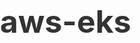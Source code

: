 # aws-eks

<!DOCTYPE html><html><head><meta http-equiv="Content-Type" content="text/html; charset=utf-8"><title>Deployment Of PHP Website On the Top Of AWS EKS Along with Prometheus And Grafana</title><style>
      * {
        font-family: Georgia, Cambria, "Times New Roman", Times, serif;
      }
      html, body {
        margin: 0;
        padding: 0;
      }
      h1 {
        font-size: 50px;
        margin-bottom: 17px;
        color: #333;
      }
      h2 {
        font-size: 24px;
        line-height: 1.6;
        margin: 30px 0 0 0;
        margin-bottom: 18px;
        margin-top: 33px;
        color: #333;
      }
      h3 {
        font-size: 30px;
        margin: 10px 0 20px 0;
        color: #333;
      }
      header {
        width: 640px;
        margin: auto;
      }
      section {
        width: 640px;
        margin: auto;
      }
      section p {
        margin-bottom: 27px;
        font-size: 20px;
        line-height: 1.6;
        color: #333;
      }
      section img {
        max-width: 640px;
      }
      footer {
        padding: 0 20px;
        margin: 50px 0;
        text-align: center;
        font-size: 12px;
      }
      .aspectRatioPlaceholder {
        max-width: auto !important;
        max-height: auto !important;
      }
      .aspectRatioPlaceholder-fill {
        padding-bottom: 0 !important;
      }
      header,
      section[data-field=subtitle],
      section[data-field=description] {
        display: none;
      }
      </style></head><body><article class="h-entry">
<header>
<h1 class="p-name">Deployment Of PHP Website On the Top Of AWS EKS Along with Prometheus And Grafana</h1>
</header>
<section data-field="subtitle" class="p-summary">
eksctl
</section>
<section data-field="body" class="e-content">
<section name="dd73" class="section section--body section--first section--last"><div class="section-divider"><hr class="section-divider"></div><div class="section-content"><div class="section-inner sectionLayout--insetColumn"><h3 name="9760" id="9760" class="graf graf--h3 graf--leading graf--title">Deployment Of PHP Website On the Top Of AWS EKS Along with Prometheus And Grafana</h3><figure name="5484" id="5484" class="graf graf--figure graf-after--h3"><div class="aspectRatioPlaceholder is-locked" style="max-width: 700px; max-height: 371px;"><div class="aspectRatioPlaceholder-fill" style="padding-bottom: 53%;"></div><img class="graf-image" data-image-id="1*0EkxaCS4hXs-VZFMySTMMw.png" data-width="6719" data-height="3560" data-is-featured="true" src="https://cdn-images-1.medium.com/max/800/1*0EkxaCS4hXs-VZFMySTMMw.png"></div></figure><h3 name="d4eb" id="d4eb" class="graf graf--h3 graf-after--figure">Introduction</h3><p name="2c51" id="2c51" class="graf graf--p graf--hasDropCapModel graf--hasDropCap graf-after--h3"><span class="graf-dropCap">A</span><em class="markup--em markup--p-em">mazon Elastic Kubernetes Service (Amazon EKS) is a managed service that makes it easy for you to run Kubernetes on AWS without needing to stand up or maintain your own Kubernetes control plane. Kubernetes is an open-source system for automating the deployment, scaling, and management of containerized applications.</em></p><p name="97f9" id="97f9" class="graf graf--p graf-after--p"><em class="markup--em markup--p-em">Amazon EKS runs Kubernetes control plane instances across multiple Availability Zones to ensure high availability. Amazon EKS automatically detects and replaces unhealthy control plane instances, and it provides automated version upgrades and patching for them.</em></p><p name="b0ee" id="b0ee" class="graf graf--p graf-after--p"><em class="markup--em markup--p-em">Amazon EKS is also integrated with many AWS services to provide scalability and security for your applications, including the following:</em></p><ul class="postList"><li name="dd52" id="dd52" class="graf graf--li graf-after--p"><strong class="markup--strong markup--li-strong"><em class="markup--em markup--li-em">Amazon ECR for container images</em></strong></li><li name="d059" id="d059" class="graf graf--li graf-after--li"><strong class="markup--strong markup--li-strong"><em class="markup--em markup--li-em">Elastic Load Balancing for load distribution</em></strong></li><li name="8de9" id="8de9" class="graf graf--li graf-after--li"><strong class="markup--strong markup--li-strong"><em class="markup--em markup--li-em">IAM for authentication</em></strong></li><li name="8cc0" id="8cc0" class="graf graf--li graf-after--li"><strong class="markup--strong markup--li-strong"><em class="markup--em markup--li-em">Amazon VPC for isolation</em></strong></li></ul><p name="23fe" id="23fe" class="graf graf--p graf-after--li"><em class="markup--em markup--p-em">Amazon EKS runs up-to-date versions of the open-source Kubernetes software, so you can use all the existing plugins and tooling from the Kubernetes community. Applications running on Amazon EKS are fully compatible with applications running on any standard Kubernetes environment, whether running in on-premises data centers or public clouds. This means that you can easily migrate any standard Kubernetes application to Amazon EKS without any code modification required.</em></p><h3 name="46fb" id="46fb" class="graf graf--h3 graf-after--p">Benefits</h3><ul class="postList"><li name="261b" id="261b" class="graf graf--li graf-after--h3"><strong class="markup--strong markup--li-strong">High Availability</strong></li><li name="f76b" id="f76b" class="graf graf--li graf-after--li"><strong class="markup--strong markup--li-strong">Serverless Option</strong></li><li name="f78d" id="f78d" class="graf graf--li graf-after--li"><strong class="markup--strong markup--li-strong">secure</strong></li><li name="dea0" id="dea0" class="graf graf--li graf-after--li"><strong class="markup--strong markup--li-strong">Built with community</strong></li></ul><h3 name="d768" id="d768" class="graf graf--h3 graf-after--li">How it works</h3><figure name="ab27" id="ab27" class="graf graf--figure graf-after--h3"><div class="aspectRatioPlaceholder is-locked" style="max-width: 700px; max-height: 365px;"><div class="aspectRatioPlaceholder-fill" style="padding-bottom: 52.2%;"></div><img class="graf-image" data-image-id="1*CKMOdVjiBdIWJUEvdjaIOg.png" data-width="2892" data-height="1510" src="https://cdn-images-1.medium.com/max/800/1*CKMOdVjiBdIWJUEvdjaIOg.png"></div></figure><h4 name="1062" id="1062" class="graf graf--h4 graf-after--figure">Companies adopting Amazon EKS</h4><figure name="5ae0" id="5ae0" class="graf graf--figure graf-after--h4"><div class="aspectRatioPlaceholder is-locked" style="max-width: 700px; max-height: 371px;"><div class="aspectRatioPlaceholder-fill" style="padding-bottom: 53%;"></div><img class="graf-image" data-image-id="1*nACtPiUsYFxmE3Ktixuv9g.png" data-width="2858" data-height="1514" src="https://cdn-images-1.medium.com/max/800/1*nACtPiUsYFxmE3Ktixuv9g.png"></div></figure><h3 name="dd97" id="dd97" class="graf graf--h3 graf-after--figure">Prerequisites</h3><ul class="postList"><li name="0963" id="0963" class="graf graf--li graf-after--h3"><em class="markup--em markup--li-em">Installing AWS CLI -The AWS Command Line Interface (CLI) is a unified tool to manage your AWS services. With just one tool to download and configure, you can control multiple AWS services from the command line and automate them through scripts.</em></li><li name="5ff7" id="5ff7" class="graf graf--li graf-after--li"><em class="markup--em markup--li-em">Kubernetes uses a command-line utility called kubectl for communicating with the cluster API server. The kubectl binary is available in many operating system package managers, and this option is often much easier than a manual download and install process.</em></li><li name="fd68" id="fd68" class="graf graf--li graf-after--li"><code class="markup--code markup--li-code"><strong class="markup--strong markup--li-strong"><em class="markup--em markup--li-em">eksctl</em></strong></code><em class="markup--em markup--li-em"> is a simple CLI tool for creating clusters on EKS - Amazon&#39;s new managed Kubernetes service for EC2. It is written in Go, uses CloudFormation, was created by </em><a href="https://www.weave.works/" data-href="https://www.weave.works/" class="markup--anchor markup--li-anchor" rel="noopener nofollow noopener" target="_blank"><em class="markup--em markup--li-em">Weaveworks</em></a><em class="markup--em markup--li-em"> and it welcomes contributions from the community. Install using this git </em><a href="https://github.com/weaveworks/eksctl" data-href="https://github.com/weaveworks/eksctl" class="markup--anchor markup--li-anchor" rel="noopener nofollow noopener" target="_blank"><em class="markup--em markup--li-em">URL</em></a><em class="markup--em markup--li-em">.</em></li><li name="11c9" id="11c9" class="graf graf--li graf-after--li"><em class="markup--em markup--li-em">AWS CLI must be configured with you IAM or ROOT user and it also has the power to use the Roles service in AWS, for this, I suggest you create an IAM user with administrative access.</em></li></ul><h3 name="733a" id="733a" class="graf graf--h3 graf-after--li">Weaveworks</h3><div name="2a47" id="2a47" class="graf graf--mixtapeEmbed graf-after--h3"><a href="https://www.weave.works/" data-href="https://www.weave.works/" class="markup--anchor markup--mixtapeEmbed-anchor" title="https://www.weave.works/"><strong class="markup--strong markup--mixtapeEmbed-strong">Weave Cloud</strong><br><em class="markup--em markup--mixtapeEmbed-em">Weaveworks has been working with enterprises of all shapes and sizes to implement their Kubernetes platforms, across…</em>www.weave.works</a><a href="https://www.weave.works/" class="js-mixtapeImage mixtapeImage u-ignoreBlock" data-media-id="fe2c6972fcebba0d761fd881b0a3a01e" data-thumbnail-img-id="0*0wI9btPOvswr_UiT" style="background-image: url(https://cdn-images-1.medium.com/fit/c/160/160/0*0wI9btPOvswr_UiT);"></a></div><div name="e34e" id="e34e" class="graf graf--mixtapeEmbed graf-after--mixtapeEmbed"><a href="https://github.com/weaveworks/eksctl" data-href="https://github.com/weaveworks/eksctl" class="markup--anchor markup--mixtapeEmbed-anchor" title="https://github.com/weaveworks/eksctl"><strong class="markup--strong markup--mixtapeEmbed-strong">weaveworks/eksctl</strong><br><em class="markup--em markup--mixtapeEmbed-em">eksctl is a simple CLI tool for creating clusters on EKS — Amazon’s new managed Kubernetes service for EC2. It is…</em>github.com</a><a href="https://github.com/weaveworks/eksctl" class="js-mixtapeImage mixtapeImage u-ignoreBlock" data-media-id="7adc0d182d31af243aae1e087a6d1d0f" data-thumbnail-img-id="0*Z5-E3cVOzx2n-d_4" style="background-image: url(https://cdn-images-1.medium.com/fit/c/160/160/0*Z5-E3cVOzx2n-d_4);"></a></div><h3 name="6c2b" id="6c2b" class="graf graf--h3 graf-after--mixtapeEmbed">Create an IAM</h3><p name="89bf" id="89bf" class="graf graf--p graf-after--h3"><em class="markup--em markup--p-em">Add permissions </em><strong class="markup--strong markup--p-strong"><em class="markup--em markup--p-em">AdministratorAccess</em></strong></p><figure name="5d84" id="5d84" class="graf graf--figure graf-after--p"><div class="aspectRatioPlaceholder is-locked" style="max-width: 700px; max-height: 456px;"><div class="aspectRatioPlaceholder-fill" style="padding-bottom: 65.10000000000001%;"></div><img class="graf-image" data-image-id="1*7IYnombxzhOK3h5PJ5OIOg.png" data-width="2872" data-height="1870" src="https://cdn-images-1.medium.com/max/800/1*7IYnombxzhOK3h5PJ5OIOg.png"></div></figure><h3 name="dc2b" id="dc2b" class="graf graf--h3 graf-after--figure">Cluster Creation</h3><p name="e910" id="e910" class="graf graf--p graf-after--h3"><em class="markup--em markup--p-em">Create a cluster just with one command and cluster can be created either by YAML file or by using CLI. Now, we will be doing using the YAML file and the requirements for creating a cluster you can put it in YAML file</em></p><figure name="5316" id="5316" class="graf graf--figure graf-after--p"><div class="aspectRatioPlaceholder is-locked" style="max-width: 700px; max-height: 505px;"><div class="aspectRatioPlaceholder-fill" style="padding-bottom: 72.2%;"></div><img class="graf-image" data-image-id="1*wP8fJv5A6xZjzgrblkTesw.png" data-width="1360" data-height="982" src="https://cdn-images-1.medium.com/max/800/1*wP8fJv5A6xZjzgrblkTesw.png"></div></figure><pre name="8d05" id="8d05" class="graf graf--pre graf-after--figure"><strong class="markup--strong markup--pre-strong">apiVersion: eksctl.io/v1alpha5<br>kind: ClusterConfigmetadata:<br>  name: ekscluster<br>  region: ap-south-1nodeGroups:<br>   - name: ng1<br>     desiredCapacity: 4<br>     instanceType: t2.micro<br>     ssh:<br>        publicKeyName:  ekskey</strong></pre><p name="95c1" id="95c1" class="graf graf--p graf-after--pre"><em class="markup--em markup--p-em">After creating this file we have to use a single command which will create entire Kubernetes setup.</em></p><pre name="2c91" id="2c91" class="graf graf--pre graf-after--p"><strong class="markup--strong markup--pre-strong">eksctl create cluster -f cluster.yml</strong></pre><figure name="61f0" id="61f0" class="graf graf--figure graf-after--pre"><div class="aspectRatioPlaceholder is-locked" style="max-width: 700px; max-height: 461px;"><div class="aspectRatioPlaceholder-fill" style="padding-bottom: 65.9%;"></div><img class="graf-image" data-image-id="1*aYpDU9iXVNbT7e45Oer47w.png" data-width="2128" data-height="1402" src="https://cdn-images-1.medium.com/max/800/1*aYpDU9iXVNbT7e45Oer47w.png"></div></figure><figure name="0f65" id="0f65" class="graf graf--figure graf-after--figure"><div class="aspectRatioPlaceholder is-locked" style="max-width: 700px; max-height: 456px;"><div class="aspectRatioPlaceholder-fill" style="padding-bottom: 65.10000000000001%;"></div><img class="graf-image" data-image-id="1*iUebbEr-tdciVwT164A-8Q.png" data-width="2872" data-height="1870" src="https://cdn-images-1.medium.com/max/800/1*iUebbEr-tdciVwT164A-8Q.png"></div><figcaption class="imageCaption">EKS&gt;clusters</figcaption></figure><figure name="19a2" id="19a2" class="graf graf--figure graf-after--figure"><div class="aspectRatioPlaceholder is-locked" style="max-width: 700px; max-height: 456px;"><div class="aspectRatioPlaceholder-fill" style="padding-bottom: 65.10000000000001%;"></div><img class="graf-image" data-image-id="1*OSPw5ZtSsO1zNVUdYV4NNA.png" data-width="2872" data-height="1870" src="https://cdn-images-1.medium.com/max/800/1*OSPw5ZtSsO1zNVUdYV4NNA.png"></div><figcaption class="imageCaption">cluster configuration</figcaption></figure><figure name="3a58" id="3a58" class="graf graf--figure graf-after--figure"><div class="aspectRatioPlaceholder is-locked" style="max-width: 700px; max-height: 456px;"><div class="aspectRatioPlaceholder-fill" style="padding-bottom: 65.10000000000001%;"></div><img class="graf-image" data-image-id="1*wBIQ_uPpFkMCXnq0vXx64w.png" data-width="2872" data-height="1870" src="https://cdn-images-1.medium.com/max/800/1*wBIQ_uPpFkMCXnq0vXx64w.png"></div><figcaption class="imageCaption">EC2 instance</figcaption></figure><pre name="af66" id="af66" class="graf graf--pre graf-after--figure"><strong class="markup--strong markup--pre-strong">eksctl get cluster</strong></pre><pre name="cc45" id="cc45" class="graf graf--pre graf-after--pre"><strong class="markup--strong markup--pre-strong">aws eks update-kubeconfig --name &lt;cluster name&gt;</strong></pre><pre name="b6a0" id="b6a0" class="graf graf--pre graf-after--pre"><strong class="markup--strong markup--pre-strong">kubectl get nodes</strong></pre><figure name="ff49" id="ff49" class="graf graf--figure graf-after--pre"><div class="aspectRatioPlaceholder is-locked" style="max-width: 700px; max-height: 256px;"><div class="aspectRatioPlaceholder-fill" style="padding-bottom: 36.5%;"></div><img class="graf-image" data-image-id="1*On1JVta8sxsiGgr51LLLiA.png" data-width="1768" data-height="646" src="https://cdn-images-1.medium.com/max/800/1*On1JVta8sxsiGgr51LLLiA.png"></div></figure><h3 name="0137" id="0137" class="graf graf--h3 graf-after--figure">Creating a PHP website using MYSQL Database</h3><p name="926c" id="926c" class="graf graf--p graf-after--h3"><em class="markup--em markup--p-em">Kubectl supports the management of Kubernetes objects using a kustomization file. You can create a Secret by generators in kustomization.yaml.</em></p><figure name="bc57" id="bc57" class="graf graf--figure graf-after--p"><div class="aspectRatioPlaceholder is-locked" style="max-width: 700px; max-height: 439px;"><div class="aspectRatioPlaceholder-fill" style="padding-bottom: 62.7%;"></div><img class="graf-image" data-image-id="1*0N8Vm2EHpSAXz73_V3jSHQ.png" data-width="1234" data-height="774" src="https://cdn-images-1.medium.com/max/800/1*0N8Vm2EHpSAXz73_V3jSHQ.png"></div></figure><pre name="402d" id="402d" class="graf graf--pre graf-after--figure"><strong class="markup--strong markup--pre-strong">apiVersion: kustomize.config.k8s.io/v1beta1<br>kind: Kustomization<br>secretGenerator:<br>  - name: mysql-pass<br>    literals:<br>        - password=redhat<br>resources:<br>  - mysql-deployment.yaml<br>  - wordpress-deployment.yaml</strong></pre><h3 name="e161" id="e161" class="graf graf--h3 graf-after--pre">Manifest for SQL-deployment</h3><p name="4127" id="4127" class="graf graf--p graf-after--h3"><em class="markup--em markup--p-em">the manifest describes a single-instance MySQL Deployment. The MySQL container mounts the PersistentVolume at /var/lib/mysql. The MYSQL_ROOT_PASSWORD environment variable sets the database password from the Secret.</em></p><figure name="7454" id="7454" class="graf graf--figure graf-after--p"><div class="aspectRatioPlaceholder is-locked" style="max-width: 700px; max-height: 1445px;"><div class="aspectRatioPlaceholder-fill" style="padding-bottom: 206.4%;"></div><img class="graf-image" data-image-id="1*z_3VtV4IpDcC3ZRuWYY4MA.png" data-width="904" data-height="1866" src="https://cdn-images-1.medium.com/max/800/1*z_3VtV4IpDcC3ZRuWYY4MA.png"></div></figure><pre name="38bf" id="38bf" class="graf graf--pre graf-after--figure"><strong class="markup--strong markup--pre-strong">apiVersion: v1<br>kind: Service<br>metadata:<br>  name: wordpress-mysql<br>  labels:<br>    app: wordpress<br>spec:<br>  ports:<br>    - port: 3306<br>  selector:<br>    app: wordpress<br>    tier: mysql<br>  clusterIP: None<br>---<br>apiVersion: v1<br>kind: PersistentVolumeClaim<br>metadata:<br>  name: mysql-pv-claim<br>  labels:<br>    app: wordpress<br>spec:<br>  accessModes:<br>    - ReadWriteOnce<br>  resources:<br>    requests:<br>      storage: 5Gi<br>---<br>apiVersion: apps/v1<br>kind: Deployment<br>metadata:<br>  name: wordpress-mysql<br>  labels:<br>    app: wordpress<br>spec:<br>  selector:<br>    matchLabels:<br>      app: wordpress<br>      tier: mysql<br>  strategy:<br>    type: Recreate<br>  template:<br>    metadata:<br>      labels:<br>        app: wordpress<br>        tier: mysql<br>    spec:<br>      containers:<br>      - image: mysql:5.6<br>        name: mysql<br>        env:<br>        - name: MYSQL_ROOT_PASSWORD<br>          valueFrom:<br>            secretKeyRef:<br>              name: mysql-pass<br>              key: password<br>        ports:<br>        - containerPort: 3306<br>          name: mysql<br>        volumeMounts:<br>        - name: mysql-persistent-storage<br>          mountPath: /var/lib/mysql<br>      volumes:<br>      - name: mysql-persistent-storage<br>        persistentVolumeClaim:<br>          claimName: mysql-pv-claim</strong></pre><h3 name="74c5" id="74c5" class="graf graf--h3 graf-after--pre">Manifest for WordPress Deployment</h3><p name="98a8" id="98a8" class="graf graf--p graf-after--h3"><em class="markup--em markup--p-em">the manifest describes a single-instance WordPress Deployment. The WordPress container mounts the PersistentVolume at /var/www/html for website data files. The WORDPRESS_DB_HOST environment variable sets the name of the MySQL Service defined above, and WordPress will access the database by Service. The WORDPRESS_DB_PASSWORD environment variable sets the database password from the Secret kustomize generated.</em></p><figure name="d453" id="d453" class="graf graf--figure graf-after--p"><div class="aspectRatioPlaceholder is-locked" style="max-width: 700px; max-height: 1445px;"><div class="aspectRatioPlaceholder-fill" style="padding-bottom: 206.4%;"></div><img class="graf-image" data-image-id="1*7Q24VPsKYjZ0N0QglxYV7w.png" data-width="904" data-height="1866" src="https://cdn-images-1.medium.com/max/800/1*7Q24VPsKYjZ0N0QglxYV7w.png"></div></figure><pre name="c090" id="c090" class="graf graf--pre graf-after--figure"><strong class="markup--strong markup--pre-strong"><em class="markup--em markup--pre-em">apiVersion: v1</em><br>kind: Service<br>metadata:<br>  name: wordpress<br>  labels:<br>    app: wordpress<br>spec:<br>  ports:<br>    - port: 80<br>  selector:<br>    app: wordpress<br>    tier: frontend<br>  type: LoadBalancer<br>---<br>apiVersion: v1<br>kind: PersistentVolumeClaim<br>metadata:<br>  name: wp-pv-claim<br>  labels:<br>    app: wordpress<br>spec:<br>  accessModes:<br>    - ReadWriteOnce<br>  resources:<br>    requests:<br>      storage: 5Gi<br>---<br>apiVersion: apps/v1<br>kind: Deployment<br>metadata:<br>  name: wordpress<br>  labels:<br>    app: wordpress<br>spec:<br>  selector:<br>    matchLabels:<br>      app: wordpress<br>      tier: frontend<br>  strategy:<br>    type: Recreate<br>  template:<br>    metadata:<br>      labels:<br>        app: wordpress<br>        tier: frontend<br>    spec:<br>      containers:<br>      - image: wordpress:4.8-apache<br>        name: wordpress<br>        env:<br>        - name: WORDPRESS_DB_HOST<br>          value: wordpress-mysql<br>        - name: WORDPRESS_DB_PASSWORD<br>          valueFrom:<br>            secretKeyRef:<br>              name: mysql-pass<br>              key: password<br>        ports:<br>        - containerPort: 80<br>          name: wordpress<br>        volumeMounts:<br>        - name: wordpress-persistent-storage<br>          mountPath: /var/www/html<br>      volumes:<br>      - name: wordpress-persistent-storage<br>        persistentVolumeClaim:<br>          claimName: wp-pv-claim</strong></pre><p name="7da4" id="7da4" class="graf graf--p graf-after--pre"><em class="markup--em markup--p-em">All this environment can be set up just by using a single command</em></p><pre name="1e3f" id="1e3f" class="graf graf--pre graf-after--p"><strong class="markup--strong markup--pre-strong">kubectl create -k .</strong></pre><figure name="8722" id="8722" class="graf graf--figure graf-after--pre"><div class="aspectRatioPlaceholder is-locked" style="max-width: 700px; max-height: 287px;"><div class="aspectRatioPlaceholder-fill" style="padding-bottom: 41%;"></div><img class="graf-image" data-image-id="1*ISaR40gywD4CSuYPaVqoXQ.png" data-width="1576" data-height="646" src="https://cdn-images-1.medium.com/max/800/1*ISaR40gywD4CSuYPaVqoXQ.png"></div></figure><pre name="905f" id="905f" class="graf graf--pre graf-after--figure"><strong class="markup--strong markup--pre-strong">kubectl get all</strong></pre><figure name="6a99" id="6a99" class="graf graf--figure graf-after--pre"><div class="aspectRatioPlaceholder is-locked" style="max-width: 700px; max-height: 271px;"><div class="aspectRatioPlaceholder-fill" style="padding-bottom: 38.7%;"></div><img class="graf-image" data-image-id="1*jVL-1Mjx3tkf46lt-S-nXw.png" data-width="2176" data-height="842" src="https://cdn-images-1.medium.com/max/800/1*jVL-1Mjx3tkf46lt-S-nXw.png"></div><figcaption class="imageCaption">copy load balance URL and open in browser</figcaption></figure><pre name="0123" id="0123" class="graf graf--pre graf-after--figure"><strong class="markup--strong markup--pre-strong">kubectl get pv</strong></pre><figure name="795d" id="795d" class="graf graf--figure graf-after--pre"><div class="aspectRatioPlaceholder is-locked" style="max-width: 700px; max-height: 142px;"><div class="aspectRatioPlaceholder-fill" style="padding-bottom: 20.3%;"></div><img class="graf-image" data-image-id="1*wMgqSkVhjvG1wj8Vpu1hMQ.png" data-width="2080" data-height="422" src="https://cdn-images-1.medium.com/max/800/1*wMgqSkVhjvG1wj8Vpu1hMQ.png"></div></figure><pre name="5bc9" id="5bc9" class="graf graf--pre graf-after--figure"><strong class="markup--strong markup--pre-strong">kubectl get pvc</strong></pre><figure name="60ed" id="60ed" class="graf graf--figure graf-after--pre"><div class="aspectRatioPlaceholder is-locked" style="max-width: 700px; max-height: 142px;"><div class="aspectRatioPlaceholder-fill" style="padding-bottom: 20.3%;"></div><img class="graf-image" data-image-id="1*xvk8o_Ee-v1OCZZaU9DQBA.png" data-width="2080" data-height="422" src="https://cdn-images-1.medium.com/max/800/1*xvk8o_Ee-v1OCZZaU9DQBA.png"></div></figure><p name="b227" id="b227" class="graf graf--p graf-after--figure"><em class="markup--em markup--p-em">We use the LoadBalancer External IP to use this environment</em></p><figure name="c5a0" id="c5a0" class="graf graf--figure graf-after--p"><div class="aspectRatioPlaceholder is-locked" style="max-width: 700px; max-height: 456px;"><div class="aspectRatioPlaceholder-fill" style="padding-bottom: 65.10000000000001%;"></div><img class="graf-image" data-image-id="1*pIlO7nSwcqWwkXpQKJ0k4A.png" data-width="2872" data-height="1870" src="https://cdn-images-1.medium.com/max/800/1*pIlO7nSwcqWwkXpQKJ0k4A.png"></div><figcaption class="imageCaption">paste the load balance URL to open</figcaption></figure><figure name="d311" id="d311" class="graf graf--figure graf-after--figure"><div class="aspectRatioPlaceholder is-locked" style="max-width: 700px; max-height: 456px;"><div class="aspectRatioPlaceholder-fill" style="padding-bottom: 65.10000000000001%;"></div><img class="graf-image" data-image-id="1*0WhvARJtn-Q1T2XmwcFTow.png" data-width="2872" data-height="1870" src="https://cdn-images-1.medium.com/max/800/1*0WhvARJtn-Q1T2XmwcFTow.png"></div><figcaption class="imageCaption">install WordPress</figcaption></figure><figure name="9fa2" id="9fa2" class="graf graf--figure graf-after--figure"><div class="aspectRatioPlaceholder is-locked" style="max-width: 700px; max-height: 456px;"><div class="aspectRatioPlaceholder-fill" style="padding-bottom: 65.10000000000001%;"></div><img class="graf-image" data-image-id="1*G-s7ZeSeHC5cHdMemWhInw.png" data-width="2872" data-height="1870" src="https://cdn-images-1.medium.com/max/800/1*G-s7ZeSeHC5cHdMemWhInw.png"></div><figcaption class="imageCaption">login</figcaption></figure><figure name="454a" id="454a" class="graf graf--figure graf-after--figure"><div class="aspectRatioPlaceholder is-locked" style="max-width: 700px; max-height: 456px;"><div class="aspectRatioPlaceholder-fill" style="padding-bottom: 65.10000000000001%;"></div><img class="graf-image" data-image-id="1*2VCGQATckWTTM5ZKYFPTPg.png" data-width="2872" data-height="1870" src="https://cdn-images-1.medium.com/max/800/1*2VCGQATckWTTM5ZKYFPTPg.png"></div><figcaption class="imageCaption">Dashboard</figcaption></figure><figure name="960b" id="960b" class="graf graf--figure graf-after--figure"><div class="aspectRatioPlaceholder is-locked" style="max-width: 700px; max-height: 456px;"><div class="aspectRatioPlaceholder-fill" style="padding-bottom: 65.10000000000001%;"></div><img class="graf-image" data-image-id="1*CGHlohmX4Wvso1BH_voaXA.png" data-width="2872" data-height="1870" src="https://cdn-images-1.medium.com/max/800/1*CGHlohmX4Wvso1BH_voaXA.png"></div></figure><p name="5b25" id="5b25" class="graf graf--p graf-after--figure"><em class="markup--em markup--p-em">We just developed a fully managed PHP Website without any of our local environments, the nodes are in the AWS Cloud.</em></p><h3 name="41e4" id="41e4" class="graf graf--h3 graf-after--p">Helm</h3><p name="45f7" id="45f7" class="graf graf--p graf-after--h3"><em class="markup--em markup--p-em">Helm is a tool for managing Charts. Charts are packages of pre-configured Kubernetes resources.</em></p><div name="07ce" id="07ce" class="graf graf--mixtapeEmbed graf-after--p"><a href="https://hub.helm.sh/" data-href="https://hub.helm.sh/" class="markup--anchor markup--mixtapeEmbed-anchor" title="https://hub.helm.sh/"><strong class="markup--strong markup--mixtapeEmbed-strong">Helm Hub</strong><br><em class="markup--em markup--mixtapeEmbed-em">Discover &amp; launch great Kubernetes-ready apps</em>hub.helm.sh</a><a href="https://hub.helm.sh/" class="js-mixtapeImage mixtapeImage mixtapeImage--empty u-ignoreBlock" data-media-id="172e219960a181201050b8e7b8f88350"></a></div><h3 name="28db" id="28db" class="graf graf--h3 graf-after--mixtapeEmbed">Uses of Helm</h3><ul class="postList"><li name="acbc" id="acbc" class="graf graf--li graf-after--h3"><strong class="markup--strong markup--li-strong">Find and use </strong><a href="https://hub.helm.sh/" data-href="https://hub.helm.sh/" class="markup--anchor markup--li-anchor" rel="noopener nofollow noopener" target="_blank"><strong class="markup--strong markup--li-strong">popular software packaged as Helm Charts</strong></a><strong class="markup--strong markup--li-strong"> to run in Kubernetes</strong></li><li name="83eb" id="83eb" class="graf graf--li graf-after--li"><strong class="markup--strong markup--li-strong">Share your own applications as Helm Charts</strong></li><li name="118c" id="118c" class="graf graf--li graf-after--li"><strong class="markup--strong markup--li-strong">Create reproducible builds of your Kubernetes applications</strong></li><li name="4c81" id="4c81" class="graf graf--li graf-after--li"><strong class="markup--strong markup--li-strong">Intelligently manage your Kubernetes manifest files</strong></li><li name="fc4f" id="fc4f" class="graf graf--li graf-after--li"><strong class="markup--strong markup--li-strong">Manage releases of Helm packages</strong></li></ul><p name="3ce6" id="3ce6" class="graf graf--p graf-after--li"><em class="markup--em markup--p-em">Simply, you can assume this as we have created our website environment. And somebody also wants to use this environment so the second person also has to do this same setup again and again. To reduce this task helm provides Kubernetes help. We can install the popular environment within a second because of the power of container and Kubernetes.</em></p><p name="593a" id="593a" class="graf graf--p graf-after--p"><em class="markup--em markup--p-em">So using the power of helm we are going to install two powerful environments one is Prometheus and the other one is Grafana. Prometheus is used to collect the metrics from the system and Grafana is a very popular Visualizing tool for Prometheus to see the system usage and many more things.</em></p><p name="5a1e" id="5a1e" class="graf graf--p graf-after--p"><strong class="markup--strong markup--p-strong"><em class="markup--em markup--p-em">Download and install Helm and Tiller</em></strong></p><pre name="8963" id="8963" class="graf graf--pre graf-after--p"><strong class="markup--strong markup--pre-strong">helm init</strong></pre><pre name="fdf3" id="fdf3" class="graf graf--pre graf-after--pre"><strong class="markup--strong markup--pre-strong">helm repo add stable </strong><a href="https://kubernetes-charts.storage.googleapis.com/" data-href="https://kubernetes-charts.storage.googleapis.com/" class="markup--anchor markup--pre-anchor" rel="noopener nofollow noopener noopener" target="_blank"><strong class="markup--strong markup--pre-strong">https://kubernetes-charts.storage.googleapis.com/</strong></a></pre><pre name="1f64" id="1f64" class="graf graf--pre graf-after--pre"><strong class="markup--strong markup--pre-strong">helm repo list</strong></pre><pre name="45c3" id="45c3" class="graf graf--pre graf-after--pre"><strong class="markup--strong markup--pre-strong">helm repo update</strong></pre><figure name="0db4" id="0db4" class="graf graf--figure graf-after--pre"><div class="aspectRatioPlaceholder is-locked" style="max-width: 700px; max-height: 212px;"><div class="aspectRatioPlaceholder-fill" style="padding-bottom: 30.3%;"></div><img class="graf-image" data-image-id="1*e-wfb8ZvbzMMquEk9wwGMg.png" data-width="1948" data-height="590" src="https://cdn-images-1.medium.com/max/800/1*e-wfb8ZvbzMMquEk9wwGMg.png"></div></figure><pre name="55c5" id="55c5" class="graf graf--pre graf-after--figure"><strong class="markup--strong markup--pre-strong">kubectl -n kube-system create serviceaccount tiller</strong></pre><pre name="c13e" id="c13e" class="graf graf--pre graf-after--pre"><strong class="markup--strong markup--pre-strong">kubectl create clusterrolebinding tiller --clusterrole cluster-admin --serviceaccount=kube-system:tiller</strong></pre><pre name="f89d" id="f89d" class="graf graf--pre graf-after--pre"><strong class="markup--strong markup--pre-strong">helm init --service-account tiller --upgrade</strong></pre><pre name="cec8" id="cec8" class="graf graf--pre graf-after--pre"><strong class="markup--strong markup--pre-strong">kubectl get pods --namespace kube-system</strong></pre><figure name="d144" id="d144" class="graf graf--figure graf-after--pre"><div class="aspectRatioPlaceholder is-locked" style="max-width: 700px; max-height: 306px;"><div class="aspectRatioPlaceholder-fill" style="padding-bottom: 43.7%;"></div><img class="graf-image" data-image-id="1*NIPyhy3m6EXHJFCVVxGqtQ.png" data-width="2248" data-height="982" src="https://cdn-images-1.medium.com/max/800/1*NIPyhy3m6EXHJFCVVxGqtQ.png"></div></figure><h3 name="fd6a" id="fd6a" class="graf graf--h3 graf-after--figure">Installation Of Prometheus Chart</h3><p name="43f4" id="43f4" class="graf graf--p graf-after--h3"><em class="markup--em markup--p-em">It will install the entire setup for the Prometheus environment</em></p><pre name="9e89" id="9e89" class="graf graf--pre graf-after--p"><strong class="markup--strong markup--pre-strong">kubectl create namespace prometheus</strong></pre><pre name="267a" id="267a" class="graf graf--pre graf-after--pre"><strong class="markup--strong markup--pre-strong">helm install stable/prometheus    --namespace prometheus    --set alertmanager.persistentVolume.storageClass=&quot;gp2&quot;    --set server.persistentVolume.storageClass=&quot;gp2&quot;</strong></pre><figure name="9ac6" id="9ac6" class="graf graf--figure graf-after--pre"><div class="aspectRatioPlaceholder is-locked" style="max-width: 700px; max-height: 481px;"><div class="aspectRatioPlaceholder-fill" style="padding-bottom: 68.7%;"></div><img class="graf-image" data-image-id="1*22DCQARnsd1luI8OqN_ObQ.png" data-width="2164" data-height="1486" src="https://cdn-images-1.medium.com/max/800/1*22DCQARnsd1luI8OqN_ObQ.png"></div></figure><pre name="4bac" id="4bac" class="graf graf--pre graf-after--figure"><strong class="markup--strong markup--pre-strong">kubectl get all -n prometheus</strong></pre><figure name="f423" id="f423" class="graf graf--figure graf-after--pre"><div class="aspectRatioPlaceholder is-locked" style="max-width: 700px; max-height: 381px;"><div class="aspectRatioPlaceholder-fill" style="padding-bottom: 54.400000000000006%;"></div><img class="graf-image" data-image-id="1*d52fLsUYkEvbb-79TeYrPQ.png" data-width="2164" data-height="1178" src="https://cdn-images-1.medium.com/max/800/1*d52fLsUYkEvbb-79TeYrPQ.png"></div></figure><pre name="3a64" id="3a64" class="graf graf--pre graf-after--figure"><strong class="markup--strong markup--pre-strong">kubectl -n prometheus  port-forward svc/service/prometheus-15943361830-server  8888:80</strong></pre><figure name="9c10" id="9c10" class="graf graf--figure graf-after--pre"><div class="aspectRatioPlaceholder is-locked" style="max-width: 700px; max-height: 182px;"><div class="aspectRatioPlaceholder-fill" style="padding-bottom: 26%;"></div><img class="graf-image" data-image-id="1*KNrJOp3reaXm2o_CYkJMSA.png" data-width="2164" data-height="562" src="https://cdn-images-1.medium.com/max/800/1*KNrJOp3reaXm2o_CYkJMSA.png"></div></figure><figure name="e44e" id="e44e" class="graf graf--figure graf-after--figure"><div class="aspectRatioPlaceholder is-locked" style="max-width: 700px; max-height: 456px;"><div class="aspectRatioPlaceholder-fill" style="padding-bottom: 65.10000000000001%;"></div><img class="graf-image" data-image-id="1*__Vecdic7kk62K4RpRspVQ.png" data-width="2872" data-height="1870" src="https://cdn-images-1.medium.com/max/800/1*__Vecdic7kk62K4RpRspVQ.png"></div></figure><h3 name="cdeb" id="cdeb" class="graf graf--h3 graf-after--figure">Installation Of Grafana Chart</h3><pre name="079d" id="079d" class="graf graf--pre graf-after--h3"><strong class="markup--strong markup--pre-strong">kubectl create namespace grafana</strong></pre><pre name="7d1e" id="7d1e" class="graf graf--pre graf-after--pre"><strong class="markup--strong markup--pre-strong">helm install stable/grafana  --namespace grafana     --set persistence.storageClassName=&quot;gp2&quot; --set adminPassword=MyPass --set service.type=LoadBalancer</strong></pre><figure name="eb8d" id="eb8d" class="graf graf--figure graf-after--pre"><div class="aspectRatioPlaceholder is-locked" style="max-width: 700px; max-height: 403px;"><div class="aspectRatioPlaceholder-fill" style="padding-bottom: 57.599999999999994%;"></div><img class="graf-image" data-image-id="1*VsFh_0dzw8hmm6aSStTp-Q.png" data-width="1948" data-height="1122" src="https://cdn-images-1.medium.com/max/800/1*VsFh_0dzw8hmm6aSStTp-Q.png"></div></figure><pre name="ffad" id="ffad" class="graf graf--pre graf-after--figure"><strong class="markup--strong markup--pre-strong">kubectl get all -n grafana</strong></pre><figure name="9b7e" id="9b7e" class="graf graf--figure graf-after--pre"><div class="aspectRatioPlaceholder is-locked" style="max-width: 700px; max-height: 207px;"><div class="aspectRatioPlaceholder-fill" style="padding-bottom: 29.5%;"></div><img class="graf-image" data-image-id="1*9Yyc1S3u4G5QKLmxkXjCSA.png" data-width="2188" data-height="646" src="https://cdn-images-1.medium.com/max/800/1*9Yyc1S3u4G5QKLmxkXjCSA.png"></div><figcaption class="imageCaption">copy the external IP</figcaption></figure><figure name="55ab" id="55ab" class="graf graf--figure graf-after--figure"><div class="aspectRatioPlaceholder is-locked" style="max-width: 700px; max-height: 456px;"><div class="aspectRatioPlaceholder-fill" style="padding-bottom: 65.10000000000001%;"></div><img class="graf-image" data-image-id="1*d-gRZRyi04eD6xPDdKiqKA.png" data-width="2872" data-height="1870" src="https://cdn-images-1.medium.com/max/800/1*d-gRZRyi04eD6xPDdKiqKA.png"></div><figcaption class="imageCaption">open with external IP</figcaption></figure><p name="347e" id="347e" class="graf graf--p graf-after--figure"><strong class="markup--strong markup--p-strong">Get your ‘admin’ user password by running:</strong></p><pre name="cbcd" id="cbcd" class="graf graf--pre graf-after--p"><strong class="markup--strong markup--pre-strong">kubectl get secret — namespace grafana grafana-1594403593 -o jsonpath=”{.data.admin-password}” | base64 — decode ; echo</strong></pre><figure name="2d1b" id="2d1b" class="graf graf--figure graf-after--pre"><div class="aspectRatioPlaceholder is-locked" style="max-width: 700px; max-height: 153px;"><div class="aspectRatioPlaceholder-fill" style="padding-bottom: 21.8%;"></div><img class="graf-image" data-image-id="1*HmoWBWT6TAjZMoSJvKsTFQ.png" data-width="2188" data-height="478" src="https://cdn-images-1.medium.com/max/800/1*HmoWBWT6TAjZMoSJvKsTFQ.png"></div><figcaption class="imageCaption">Password — MyPass</figcaption></figure><p name="6a20" id="6a20" class="graf graf--p graf-after--figure"><em class="markup--em markup--p-em">Login with the password from the above and the username: </em><strong class="markup--strong markup--p-strong"><em class="markup--em markup--p-em">admin</em></strong></p><figure name="c3b3" id="c3b3" class="graf graf--figure graf-after--p"><div class="aspectRatioPlaceholder is-locked" style="max-width: 700px; max-height: 456px;"><div class="aspectRatioPlaceholder-fill" style="padding-bottom: 65.10000000000001%;"></div><img class="graf-image" data-image-id="1*lPSKLvC5v-WwtX88Mu-1Hg.png" data-width="2872" data-height="1870" src="https://cdn-images-1.medium.com/max/800/1*lPSKLvC5v-WwtX88Mu-1Hg.png"></div><figcaption class="imageCaption">Dashboard</figcaption></figure><h3 name="a2b0" id="a2b0" class="graf graf--h3 graf-after--figure">Deleting Cluster</h3><pre name="1f1a" id="1f1a" class="graf graf--pre graf-after--h3"><strong class="markup--strong markup--pre-strong">eksctl delete cluster -f cluster.yml</strong></pre><p name="5bd9" id="5bd9" class="graf graf--p graf-after--pre">It will delete you entire setup you have created.</p><figure name="4acb" id="4acb" class="graf graf--figure graf-after--p"><div class="aspectRatioPlaceholder is-locked" style="max-width: 700px; max-height: 280px;"><div class="aspectRatioPlaceholder-fill" style="padding-bottom: 40%;"></div><img class="graf-image" data-image-id="1*VwnHO8-K3mBIxZP3eDhcnA.png" data-width="1684" data-height="674" src="https://cdn-images-1.medium.com/max/800/1*VwnHO8-K3mBIxZP3eDhcnA.png"></div></figure><h4 name="bb3f" id="bb3f" class="graf graf--h4 graf-after--figure">Github link for all the YAML files</h4><div name="7c38" id="7c38" class="graf graf--mixtapeEmbed graf-after--h4 graf--trailing"><a href="https://github.com/Pasupuleti-rajesh-babu/aws-eks" data-href="https://github.com/Pasupuleti-rajesh-babu/aws-eks" class="markup--anchor markup--mixtapeEmbed-anchor" title="https://github.com/Pasupuleti-rajesh-babu/aws-eks"><strong class="markup--strong markup--mixtapeEmbed-strong">Pasupuleti-rajesh-babu/aws-eks</strong><br><em class="markup--em markup--mixtapeEmbed-em">Contribute to Pasupuleti-rajesh-babu/aws-eks development by creating an account on GitHub.</em>github.com</a><a href="https://github.com/Pasupuleti-rajesh-babu/aws-eks" class="js-mixtapeImage mixtapeImage u-ignoreBlock" data-media-id="0378a0e388fc622aa5bafe23d0fcd767" data-thumbnail-img-id="0*YP9ZGjFbJjQ_mgnk" style="background-image: url(https://cdn-images-1.medium.com/fit/c/160/160/0*YP9ZGjFbJjQ_mgnk);"></a></div></div></div></section>
</section>
<footer><p>By <a href="https://medium.com/@p.rajeshbabu6666" class="p-author h-card">Pasupulati Rajesh Babu</a> on <a href="https://medium.com/p/21ef76659aaf"><time class="dt-published" datetime="2020-07-10T03:23:27.612Z">July 10, 2020</time></a>.</p><p><a href="https://medium.com/@p.rajeshbabu6666/amazon-elastic-kubernetes-service-amazon-eks-is-a-managed-service-that-makes-it-easy-for-you-to-21ef76659aaf" class="p-canonical">Canonical link</a></p><p>Exported from <a href="https://medium.com">Medium</a> on September 10, 2020.</p></footer></article></body></html>
